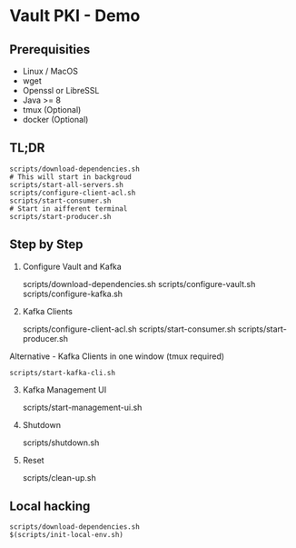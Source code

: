 Vault PKI - Demo
================

Prerequisities
--------------

* Linux / MacOS
* wget  
* Openssl or LibreSSL
* Java >= 8
* tmux (Optional)
* docker (Optional)

TL;DR
-----

    scripts/download-dependencies.sh
    # This will start in backgroud
    scripts/start-all-servers.sh
    scripts/configure-client-acl.sh
    scripts/start-consumer.sh
    # Start in aifferent terminal
    scripts/start-producer.sh

Step by Step
------------

1. Configure Vault and Kafka

    scripts/download-dependencies.sh
    scripts/configure-vault.sh
    scripts/configure-kafka.sh

2. Kafka Clients

    scripts/configure-client-acl.sh
    scripts/start-consumer.sh
    scripts/start-producer.sh

Alternative - Kafka Clients in one window (tmux required)

    scripts/start-kafka-cli.sh

3. Kafka Management UI

    scripts/start-management-ui.sh


4. Shutdown

    scripts/shutdown.sh

5. Reset

    scripts/clean-up.sh


Local hacking
-------------

    scripts/download-dependencies.sh
    $(scripts/init-local-env.sh)

